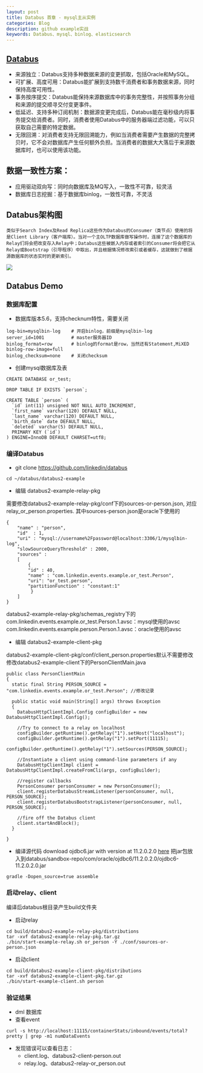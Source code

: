 ```yaml
---
layout: post
title: Databus 首章 - mysql主从实例
categories: Blog
description: github example实战
keywords: Databus、mysql、binlog、elasticsearch
---
```


## [Databus](https://github.com/linkedin/databus)
+ 来源独立：Databus支持多种数据来源的变更抓取，包括Oracle和MySQL。
+ 可扩展、高度可用：Databus能扩展到支持数千消费者和事务数据来源，同时保持高度可用性。
+ 事务按序提交：Databus能保持来源数据库中的事务完整性，并按照事务分组和来源的提交顺寻交付变更事件。
+ 低延迟、支持多种订阅机制：数据源变更完成后，Databus能在毫秒级内将事务提交给消费者。同时，消费者使用Databus中的服务器端过滤功能，可以只获取自己需要的特定数据。
+ 无限回溯：对消费者支持无限回溯能力，例如当消费者需要产生数据的完整拷贝时，它不会对数据库产生任何额外负担。当消费者的数据大大落后于来源数据库时，也可以使用该功能。

## 数据一致性方案：
+ 应用驱动双向写：同时向数据库及MQ写入，一致性不可靠，较灵活
+ 数据库日志挖掘：基于数据库binlog，一致性可靠，不灵活

## Databus架构图
	类似于Search Index及Read Replica这些作为Databus的Consumer（类节点）使用的将是Client Library（客户端库）。当对一个主OLTP数据库做写操作时，连接了这个数据库的Relay们将会把改变存入Relay中；Databus这些被嵌入内存或者索引的Consumer将会把它从Relay或Bootstrap（引导程序）中取出，并且根据情况修改索引或者缓存，这就做到了根据源数据库的状态实时的更新索引。
![](http://cms.csdnimg.cn/article/201302/27/512da48083705.jpg)

## Databus Demo

### 数据库配置
+ 数据库版本5.6，支持checknum特性，需要关闭

```
log-bin=mysqlbin-log	# 开启binlog，前缀是mysqlbin-log
server_id=1001			# master服务器ID
binlog_format=row       # binlog的format是row，当然还有Statement,MiXED
binlog-row-image=full	
binlog_checksum=none	# 关闭checksum
```

+ 创建mysql数据库及表

```
CREATE DATABASE or_test;

DROP TABLE IF EXISTS `person`;

CREATE TABLE `person` (
  `id` int(11) unsigned NOT NULL AUTO_INCREMENT,
  `first_name` varchar(120) DEFAULT NULL,
  `last_name` varchar(120) DEFAULT NULL,
  `birth_date` date DEFAULT NULL,
  `deleted` varchar(5) DEFAULT NULL,
  PRIMARY KEY (`id`)
) ENGINE=InnoDB DEFAULT CHARSET=utf8;
```

### 编译Databus
+ git clone https://github.com/linkedin/databus

```
cd ~/databus/databus2-example
```

+ 编辑 databus2-example-relay-pkg

需要修改databus2-example-relay-pkg/conf下的sources-or-person.json, 对应relay_or_person.properties.
其中sources-person.json是oracle下使用的

```
{
    "name" : "person",
    "id"  : 1,
    "uri" : "mysql://username%2Fpassword@localhost:3306/1/mysqlbin-log",
    "slowSourceQueryThreshold" : 2000,
    "sources" :
    [
        {
        "id" : 40,
        "name" : "com.linkedin.events.example.or_test.Person",
        "uri": "or_test.person",
        "partitionFunction" : "constant:1"
         }
    ]
}

```
databus2-example-relay-pkg/schemas_registry下的
com.linkedin.events.example.or_test.Person.1.avsc：mysql使用的avsc
com.linkedin.events.example.person.Person.1.avsc：oracle使用的avsc

+ 编辑 databus2-example-client-pkg

databus2-example-client-pkg/conf/client_person.properties默认不需要修改
修改databus2-example-client下的PersonClientMain.java

```
public class PersonClientMain
{
  static final String PERSON_SOURCE = "com.linkedin.events.example.or_test.Person"; //修改记录

  public static void main(String[] args) throws Exception
  {
    DatabusHttpClientImpl.Config configBuilder = new DatabusHttpClientImpl.Config();

    //Try to connect to a relay on localhost
    configBuilder.getRuntime().getRelay("1").setHost("localhost");
    configBuilder.getRuntime().getRelay("1").setPort(11115);
    configBuilder.getRuntime().getRelay("1").setSources(PERSON_SOURCE);

    //Instantiate a client using command-line parameters if any
    DatabusHttpClientImpl client = DatabusHttpClientImpl.createFromCli(args, configBuilder);

    //register callbacks
    PersonConsumer personConsumer = new PersonConsumer();
    client.registerDatabusStreamListener(personConsumer, null, PERSON_SOURCE);
    client.registerDatabusBootstrapListener(personConsumer, null, PERSON_SOURCE);

    //fire off the Databus client
    client.startAndBlock();
  }

}

```

+ 编译源代码
download ojdbc6.jar with version at 11.2.0.2.0 [here](http://www.oracle.com/technetwork/database/enterprise-edition/jdbc-112010-090769.html)
把jar包放入到databus/sandbox-repo/com/oracle/ojdbc6/11.2.0.2.0/ojdbc6-11.2.0.2.0.jar

```
gradle -Dopen_source=true assemble
```

### 启动relay、client
编译后databus根目录产生build文件夹

+ 启动relay

```
cd build/databus2-example-relay-pkg/distributions
tar -xvf databus2-example-relay-pkg.tar.gz
./bin/start-example-relay.sh or_person -Y ./conf/sources-or-person.json
```

+ 启动client

```
cd build/databus2-example-client-pkg/distributions
tar -xvf databus2-example-client-pkg.tar.gz
./bin/start-example-client.sh person
```

### 验证结果

+ dml 数据库
+ 查看event

```
curl -s http://localhost:11115/containerStats/inbound/events/total?pretty | grep -m1 numDataEvents
```
+ 发现错误可以查看日志：
	+ client.log、databus2-client-person.out
	+ relay.log、databus2-relay-or_person.out


